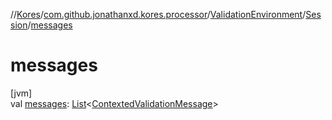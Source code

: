 //[Kores](../../../../index.md)/[com.github.jonathanxd.kores.processor](../../index.md)/[ValidationEnvironment](../index.md)/[Session](index.md)/[messages](messages.md)

# messages

[jvm]\
val [messages](messages.md): [List](https://kotlinlang.org/api/latest/jvm/stdlib/kotlin.collections/-list/index.html)<[ContextedValidationMessage](../../-contexted-validation-message/index.md)>
